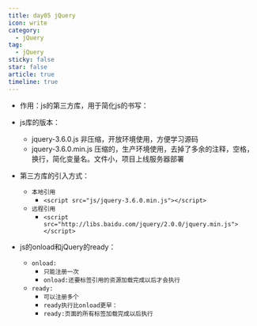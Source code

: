 ```yaml
---
title: day05 jQuery
icon: write
category:
  - jQuery
tag:
  - jQuery
sticky: false
star: false
article: true
timeline: true
---
```

* 作用：js的第三方库，用于简化js的书写：

* js库的版本：

  * jquery-3.6.0.js            非压缩，开放环境使用，方便学习源码
  * jquery-3.6.0.min.js        压缩的，生产环境使用，去掉了多余的注释，空格，换行，简化变量名。文件小，项目上线服务器部署

* 第三方库的引入方式：

  * `本地引用`
    * `<script src="js/jquery-3.6.0.min.js"></script>`
  * `远程引用`
    * `<script src="http://libs.baidu.com/jquery/2.0.0/jquery.min.js"></script>`

* js的onload和jQuery的ready：

  * `onload:`
    * `只能注册一次`
    * `onload:还要标签引用的资源加载完成以后才会执行`
  * `ready:`
    * `可以注册多个`
    * `ready执行比onload更早：`
    * `ready:页面的所有标签加载完成以后执行`

  